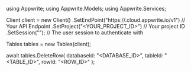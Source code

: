 using Appwrite;
using Appwrite.Models;
using Appwrite.Services;

Client client = new Client()
    .SetEndPoint("https://<REGION>.cloud.appwrite.io/v1") // Your API Endpoint
    .SetProject("<YOUR_PROJECT_ID>") // Your project ID
    .SetSession(""); // The user session to authenticate with

Tables tables = new Tables(client);

await tables.DeleteRow(
    databaseId: "<DATABASE_ID>",
    tableId: "<TABLE_ID>",
    rowId: "<ROW_ID>"
);
